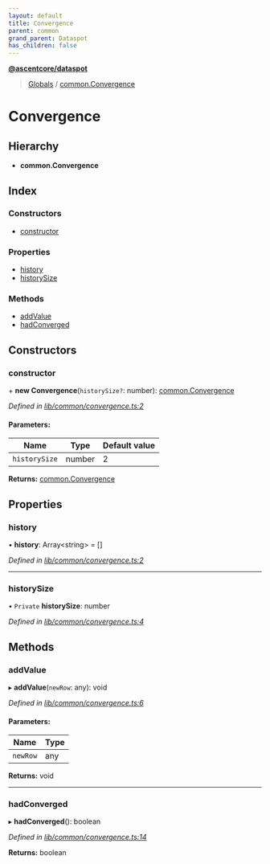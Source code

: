 ```yaml
---
layout: default
title: Convergence
parent: common
grand_parent: Dataspot
has_children: false
---
```


**[@ascentcore/dataspot](../README.md)**

> [Globals](../globals.md) / [common.Convergence](common_convergence)

# Convergence

## Hierarchy

* **common.Convergence**

## Index

### Constructors

* [constructor](common_convergence#constructor)

### Properties

* [history](common_convergence#history)
* [historySize](common_convergence#historysize)

### Methods

* [addValue](common_convergence#addvalue)
* [hadConverged](common_convergence#hadconverged)

## Constructors

### constructor

\+ **new Convergence**(`historySize?`: number): [common.Convergence](common_convergence)

*Defined in [lib/common/convergence.ts:2](https://github.com/ascentcore/dataspot/blob/5151dd9/lib/common/convergence.ts#L2)*

#### Parameters:

Name | Type | Default value |
------ | ------ | ------ |
`historySize` | number | 2 |

**Returns:** [common.Convergence](common_convergence)

## Properties

### history

•  **history**: Array\<string> = []

*Defined in [lib/common/convergence.ts:2](https://github.com/ascentcore/dataspot/blob/5151dd9/lib/common/convergence.ts#L2)*

___

### historySize

• `Private` **historySize**: number

*Defined in [lib/common/convergence.ts:4](https://github.com/ascentcore/dataspot/blob/5151dd9/lib/common/convergence.ts#L4)*

## Methods

### addValue

▸ **addValue**(`newRow`: any): void

*Defined in [lib/common/convergence.ts:6](https://github.com/ascentcore/dataspot/blob/5151dd9/lib/common/convergence.ts#L6)*

#### Parameters:

Name | Type |
------ | ------ |
`newRow` | any |

**Returns:** void

___

### hadConverged

▸ **hadConverged**(): boolean

*Defined in [lib/common/convergence.ts:14](https://github.com/ascentcore/dataspot/blob/5151dd9/lib/common/convergence.ts#L14)*

**Returns:** boolean
